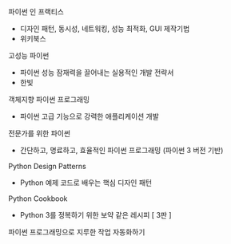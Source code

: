 
파이썬 인 프랙티스
* 디자인 패턴, 동시성, 네트워킹, 성능 최적화, GUI 제작기법
* 위키북스

고성능 파이썬
* 파이썬 성능 잠재력을 끌어내는 실용적인 개발 전략서
* 한빛

객체지향 파이썬 프로그래밍
* 파이썬 고급 기능으로 강력한 애플리케이션 개발

전문가를 위한 파이썬
* 간단하고, 명료하고, 효율적인 파이썬 프로그래밍 (파이썬 3 버전 기반)

Python Design Patterns
* Python 예제 코드로 배우는 핵심 디자인 패턴

Python Cookbook
* Python 3를 정복하기 위한 보약 같은 레시피 [ 3판 ]

파이썬 프로그래밍으로 지루한 작업 자동화하기

